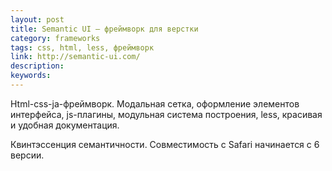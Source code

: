 ```yaml
---
layout: post
title: Semantic UI — фреймворк для верстки
category: frameworks
tags: css, html, less, фреймворк
link: http://semantic-ui.com/
description:
keywords:
---
```


<p>Html-css-ja-фреймворк. Модальная сетка, оформление элементов интерфейса, js-плагины, модульная система построения, less, красивая и удобная документация.</p>
<p>Квинтэссенция семантичности. Совместимость с Safari начинается с 6 версии.</p>
